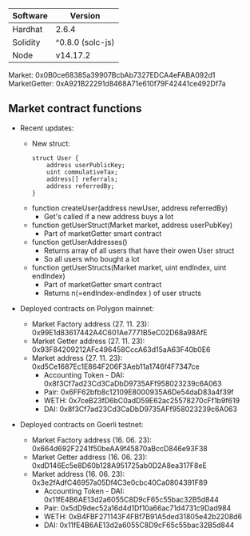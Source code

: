 Software | Version
------------- | -------------
Hardhat  | 2.6.4
Solidity  | ^0.8.0 (solc-js)
Node | v14.17.2


Market: 0x0B0ce68385a39907BcbAb7327EDCA4eFABA092d1
MarketGetter: 0xA921B22291d8468A71e610f79F42441ce492Df7a

## **Market** contract functions

* Recent updates:
    * New struct:
        ```solidity
        struct User {
            address userPublicKey;
            uint commulativeTax;
            address[] referrals;
            address referredBy;
        }
        ```
    * function createUser(address newUser, address referredBy)
        * Get's called if a new address buys a lot
    * function getUserStruct(Market market, address userPubKey)
        * Part of marketGetter smart contract   
    * function getUserAddresses()
        * Returns array of all users that have their owen User struct
        * So all users who bought a lot
    * function getUserStructs(Market market, uint endIndex, uint endIndex)
        * Part of marketGetter smart contract
        * Returns n(=endIndex-endIndex ) of user structs

* Deployed contracts on Polygon mainnet:

    * Market Factory address (27. 11. 23): 0x99E1d83617442A4C601Ae7771B5eC02D68a98AfE
    * Market Getter address (27. 11. 23): 0x93F84209212AFc496458CccA63d15aA63F40b0E6
    * Market address (27. 11. 23): 0xd5Ce1687Ec1E864F206F3Aeb11a1746f4F7347ce
        * Accounting Token - DAI: 0x8f3Cf7ad23Cd3CaDbD9735AFf958023239c6A063
        * Pair: 0x6FF62bfb8c12109E8000935A6De54daD83a4f39f
        * WETH: 0x7ceB23fD6bC0adD59E62ac25578270cFf1b9f619
        * DAI: 0x8f3Cf7ad23Cd3CaDbD9735AFf958023239c6A063       

* Deployed contracts on Goerli testnet:

    * Market Factory address (16. 06. 23): 0x664d692F2241f50beAA9f45870aBccD846e93F38
    * Market Getter address (16. 06. 23): 0xdD146Ec5e8D60b128A951725ab0D2A8ea317F8eE
    * Market address (16. 06. 23): 0x3e2fAdfC46957a05Df4C3e0cbc40Ca0804391F89
        * Accounting Token - DAI: 0x11fE4B6AE13d2a6055C8D9cF65c55bac32B5d844
        * Pair: 0x5dD9dec52a16d4d1Df10a66ac71d4731c9Dad984
        * WETH: 0xB4FBF271143F4FBf7B91A5ded31805e42b2208d6
        * DAI: 0x11fE4B6AE13d2a6055C8D9cF65c55bac32B5d844      



